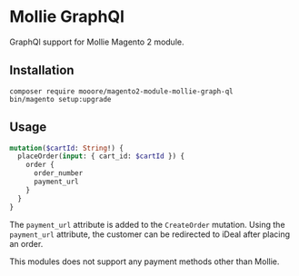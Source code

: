 # Mollie GraphQl

GraphQl support for Mollie Magento 2 module.

## Installation
```shell script
composer require mooore/magento2-module-mollie-graph-ql
bin/magento setup:upgrade
```

## Usage
```graphql
mutation($cartId: String!) {
  placeOrder(input: { cart_id: $cartId }) {
    order {
      order_number
      payment_url
    }
  }
}
```

The `payment_url` attribute is added to the `CreateOrder` mutation. Using the `payment_url` attribute, the customer can be redirected to iDeal after placing an order.

This modules does not support any payment methods other than Mollie. 
